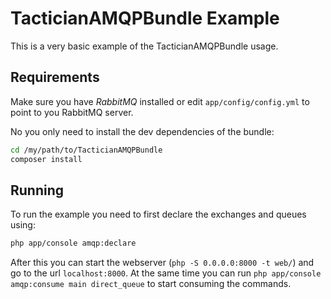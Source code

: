 # TacticianAMQPBundle Example

This is a very basic example of the TacticianAMQPBundle usage.

## Requirements

Make sure you have *RabbitMQ* installed or edit `app/config/config.yml` to point to you RabbitMQ server.

No you only need to install the dev dependencies of the bundle:
```BASH
cd /my/path/to/TacticianAMQPBundle
composer install
```

## Running
To run the example you need to first declare the exchanges and queues using:
```BASH
php app/console amqp:declare
```

After this you can start the webserver (`php -S 0.0.0.0:8000 -t web/`) and go to the url `localhost:8000`.
At the same time you can run `php app/console amqp:consume main direct_queue` to start consuming the commands.
